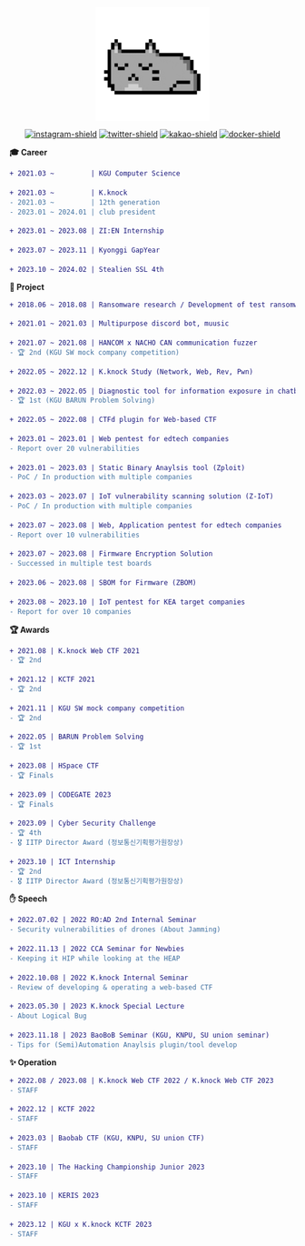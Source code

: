 <!-- <h2>Hi There! 👋</h2> -->

<!-- <img align="center" src="https://i.giphy.com/OSOOHw7N9gb3R06OU7.gif" width="200"> -->
<!-- [![banner-image]][banner-link] -->

<div align="center">

<img align="center" src="assets/profile.gif" width="200">

<br>

[![instagram-shield]][instagram-link]
[![twitter-shield]][twitter-link]
[![kakao-shield]][kakao-link]
[![docker-shield]][docker-link]

<!-- <img src="https://github-readme-streak-stats.herokuapp.com/?user=hannbyul&theme=dark"/> -->

</div>

**🎓 Career**

```diff
+ 2021.03 ~         | KGU Computer Science

+ 2021.03 ~         | K.knock
- 2021.03 ~         | 12th generation
- 2023.01 ~ 2024.01 | club president

+ 2023.01 ~ 2023.08 | ZI:EN Internship

+ 2023.07 ~ 2023.11 | Kyonggi GapYear

+ 2023.10 ~ 2024.02 | Stealien SSL 4th
```

**🚀 Project**

```diff
+ 2018.06 ~ 2018.08 | Ransomware research / Development of test ransomware using Minesweeper

+ 2021.01 ~ 2021.03 | Multipurpose discord bot, muusic

+ 2021.07 ~ 2021.08 | HANCOM x NACHO CAN communication fuzzer
- 🏆 2nd (KGU SW mock company competition)

+ 2022.05 ~ 2022.12 | K.knock Study (Network, Web, Rev, Pwn)

+ 2022.03 ~ 2022.05 | Diagnostic tool for information exposure in chatbots
- 🏆 1st (KGU BARUN Problem Solving)

+ 2022.05 ~ 2022.08 | CTFd plugin for Web-based CTF

+ 2023.01 ~ 2023.01 | Web pentest for edtech companies
- Report over 20 vulnerabilities

+ 2023.01 ~ 2023.03 | Static Binary Anaylsis tool (Zploit)
- PoC / In production with multiple companies

+ 2023.03 ~ 2023.07 | IoT vulnerability scanning solution (Z-IoT)
- PoC / In production with multiple companies

+ 2023.07 ~ 2023.08 | Web, Application pentest for edtech companies
- Report over 10 vulnerabilities

+ 2023.07 ~ 2023.08 | Firmware Encryption Solution
- Successed in multiple test boards

+ 2023.06 ~ 2023.08 | SBOM for Firmware (ZBOM)

+ 2023.08 ~ 2023.10 | IoT pentest for KEA target companies
- Report for over 10 companies
```

**🏆 Awards**

```diff
+ 2021.08 | K.knock Web CTF 2021
- 🏆 2nd

+ 2021.12 | KCTF 2021
- 🏆 2nd

+ 2021.11 | KGU SW mock company competition
- 🏆 2nd

+ 2022.05 | BARUN Problem Solving
- 🏆 1st

+ 2023.08 | HSpace CTF
- 🏆 Finals

+ 2023.09 | CODEGATE 2023
- 🏆 Finals

+ 2023.09 | Cyber Security Challenge
- 🏆 4th
- 🎖️ IITP Director Award (정보통신기획평가원장상)

+ 2023.10 | ICT Internship
- 🏆 2nd
- 🎖️ IITP Director Award (정보통신기획평가원장상)
```

**✋ Speech**

```diff
+ 2022.07.02 | 2022 RO:AD 2nd Internal Seminar
- Security vulnerabilities of drones (About Jamming)

+ 2022.11.13 | 2022 CCA Seminar for Newbies
- Keeping it HIP while looking at the HEAP

+ 2022.10.08 | 2022 K.knock Internal Seminar
- Review of developing & operating a web-based CTF

+ 2023.05.30 | 2023 K.knock Special Lecture
- About Logical Bug

+ 2023.11.18 | 2023 BaoBoB Seminar (KGU, KNPU, SU union seminar)
- Tips for (Semi)Automation Anaylsis plugin/tool develop
```

**✨ Operation**

```diff
+ 2022.08 / 2023.08 | K.knock Web CTF 2022 / K.knock Web CTF 2023
- STAFF

+ 2022.12 | KCTF 2022
- STAFF

+ 2023.03 | Baobab CTF (KGU, KNPU, SU union CTF)
- STAFF

+ 2023.10 | The Hacking Championship Junior 2023
- STAFF

+ 2023.10 | KERIS 2023
- STAFF

+ 2023.12 | KGU x K.knock KCTF 2023
- STAFF
```

<!-- banner link -->

[banner-image]: ./assets/profile-banner.png
[banner-link]: https://www.github.com/hannbyul

<!-- SNS -->

[instagram-link]: https://www.instagram.com/han.__.byul/
[instagram-shield]: https://img.shields.io/twitter/follow/han.__.byul?style=flat&logo=instagram&color=%23E4405F
[twitter-link]: https://twitter.com/intent/follow?screen_name=han__byul
[twitter-shield]: https://img.shields.io/twitter/follow/han__byul?style=flat&logo=twitter&color=%231DA1F2
[kakao-link]: https://open.kakao.com/me/han__byul
[kakao-shield]: https://img.shields.io/twitter/follow/han__byul?style=flat&logo=kakaotalk&color=%23FFCD00
[docker-link]: https://hub.docker.com/u/hannbyul
[docker-shield]: https://img.shields.io/twitter/follow/hannbyul?style=flat&logo=docker&color=%232496ED

<!-- github info -->

[streak-stats]: https://github-readme-streak-stats.herokuapp.com/?user=hannbyul&theme=dark
